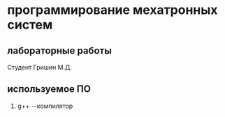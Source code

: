 # программирование мехатронных систем

## лабораторные работы

Студент Гришин М.Д.

## используемое ПО

1. g++ --компилятор

